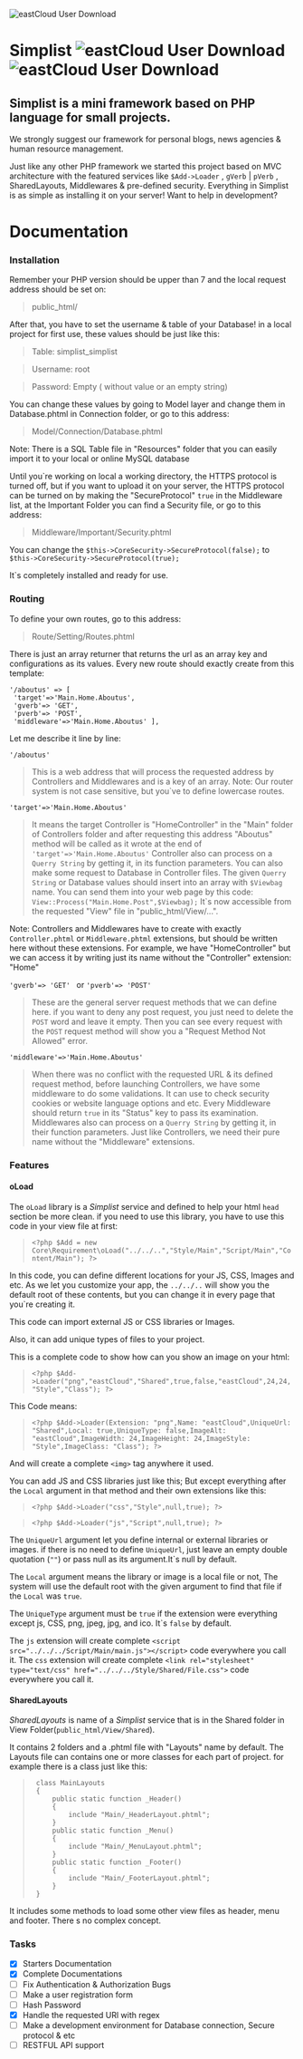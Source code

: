 ![eastCloud User Download](http://simplist.ir/Content/Shared/SimplistV2.png)

# Simplist  ![eastCloud User Download](http://eastcloud.ir/Content/Shared/Official-Badges.png) ![eastCloud User Download](http://eastcloud.ir/Content/Shared/Users-Badges.png)


## Simplist is a mini framework based on PHP language for small projects.
We strongly suggest our framework for personal blogs, news agencies & human resource management.




Just like any other PHP framework we started this project based on MVC architecture with the featured services like `$Add->Loader` , `gVerb` | `pVerb` , SharedLayouts, Middlewares & pre-defined security.
Everything in Simplist is as simple as installing it on your server!
Want to help in development?

# Documentation

### Installation

Remember your PHP version should be upper than 7 and the local request address should be set on:
>public_html/

After that, you have to set the username & table of your Database!
in a local project for first use, these values should be just like this: 
>Table: simplist_simplist

>Username: root

>Password: Empty ( without value or an empty string)

You can change these values by going to Model layer and change them in Database.phtml in Connection folder, or go to this address:

>Model/Connection/Database.phtml

Note: There is a SQL Table file in "Resources" folder that you can easily import it to your local or online MySQL database


Until you\`re working on local a working directory, the HTTPS protocol is turned off, but if you want to upload it on your server, the HTTPS protocol can be turned on by making the "SecureProtocol" `true` in the Middleware list, at the Important Folder you can find a Security file, or go to this address:
>Middleware/Important/Security.phtml

You can change the `$this->CoreSecurity->SecureProtocol(false);` to `$this->CoreSecurity->SecureProtocol(true);`

It\`s completely installed and ready for use.

### Routing

To define your own routes, go to this address:
>Route/Setting/Routes.phtml

There is just an array returner that returns the url as an array key and configurations as its values.
Every new route should exactly create from this template:
```
'/aboutus' => [
 'target'=>'Main.Home.Aboutus',
 'gverb'=> 'GET',
 'pverb'=> 'POST',
 'middleware'=>'Main.Home.Aboutus' ],
```
Let me describe it line by line:


`'/aboutus' ` 
>This is a web address that will process the requested address by Controllers and Middlewares and is a key of an array.
Note: Our router system is not case sensitive, but you`ve to define lowercase routes.

`'target'=>'Main.Home.Aboutus'`
>It means the target Controller is "HomeController" in the "Main" folder of Controllers folder and after requesting this address "Aboutus" method will be called as it wrote at the end of `'target'=>'Main.Home.Aboutus'`
Controller also can process on a `Querry String` by getting it, in its function parameters.
You can also make some request to Database in Controller files.
The given `Querry String` or Database values should insert into an array with `$Viewbag` name.
You can send them into your web page by this code:
`View::Process("Main.Home.Post",$Viewbag);`
It\`s now accessible from the requested "View" file in "public_html/View/...".

Note: Controllers and Middlewares have to create with exactly `Controller.phtml` or `Middleware.phtml` extensions, but should be written here without these extensions.
For example, we have "HomeController" but we can access it by writing just its name without the "Controller" extension: "Home"


`'gverb'=> 'GET' `  or `'pverb'=> 'POST' `
>These are the general server request methods that we can define here.
if you want to deny any post request, you just need to delete the `POST` word and leave it empty.
Then you can see every request with the `POST` request method will show you a "Request Method Not Allowed" error.


`'middleware'=>'Main.Home.Aboutus'`
>When there was no conflict with the requested URL & its defined request method, before launching Controllers, we have some middleware to do some validations.
It can use to check security cookies or website language options and etc.
Every Middleware should return `true` in its "Status" key to pass its examination.
Middlewares also can process on a `Querry String` by getting it, in their function parameters.
Just like Controllers, we need their pure name without the "Middleware" extensions.

### Features

#### oLoad


The `oLoad` library is a *Simplist* service and defined to help your html `head` section be more clean.
if you need to use this library, you have to use this code in your view file at first:

>`<?php $Add = new Core\Requirement\oLoad("../../..","Style/Main","Script/Main","Content/Main"); ?>
`

In this code, you can define different locations for your JS, CSS, Images and etc.
As we let you customize your app, the `../../..` will show you the default root of these contents, but you can change it in every page that you`re creating it.

This code can import external JS or CSS libraries or Images.

Also, it can add unique types of files to your project.

This is a complete code to show how can you show an image on your html:

>`<?php $Add->Loader("png","eastCloud","Shared",true,false,"eastCloud",24,24,"Style","Class"); ?>`

This Code means:

>`<?php $Add->Loader(Extension: "png",Name: "eastCloud",UniqueUrl: "Shared",Local: true,UniqueType: false,ImageAlt: "eastCloud",ImageWidth: 24,ImageHeight: 24,ImageStyle: "Style",ImageClass: "Class"); ?>`

And will create a complete `<img>` tag anywhere it used.

You can add JS and CSS libraries just like this; But except everything after the `Local` argument in that method and their own extensions like this:

>`<?php $Add->Loader("css","Style",null,true); ?>`

>`<?php $Add->Loader("js","Script",null,true); ?>`

The `UniqueUrl` argument let you define internal or external libraries or images. if there is no need to define `UniqueUrl`, just leave an empty double quotation (`""`) or pass null as its argument.It\`s null by default.

The `Local` argument means the library or image is a local file or not, The system will use the default root with the given argument to find that file if the `Local` was `true`.

The `UniqueType` argument must be `true` if the extension were everything except js, CSS, png, jpeg, jpg, and ico. It\`s `false` by default.

The `js` extension will create complete `<script src="../../../Script/Main/main.js"></script>` code everywhere you call it.
The `css` extension will create complete `<link rel="stylesheet" type="text/css" href="../../../Style/Shared/File.css">` code everywhere you call it.

#### SharedLayouts


*SharedLayouts* is name of a *Simplist* service that is in the Shared folder in View Folder(`public_html/View/Shared`).

It contains 2 folders and a .phtml file with "Layouts" name by default.
The Layouts file can contains one or more classes for each part of project. for example there is a class just like this:


>```
>  class MainLayouts
>  {
>      public static function _Header()
>      {
>          include "Main/_HeaderLayout.phtml";
>      }
>      public static function _Menu()
>      {
>          include "Main/_MenuLayout.phtml";
>      }
>      public static function _Footer()
>      {
>          include "Main/_FooterLayout.phtml";
>      }
>  }
>```


It includes some methods to load some other view files as header, menu and footer.
There s no complex concept.

### Tasks


- [x] Starters Documentation
- [x] Complete Documentations
- [ ] Fix Authentication & Authorization Bugs
- [ ] Make a user registration form
- [ ] Hash Password
- [x] Handle the requested URl with regex
- [ ] Make a development environment for Database connection, Secure protocol & etc
- [ ] RESTFUL API support
